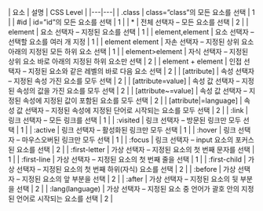 | 요소 | 설명 | CSS Level | 
|---|---|
| .class | class=”class”의 모든 요소를 선택 | 1 |
| \#id | id=”id”의 모든 요소를 선택 | 1 |
| * | 전체 선택자 – 모든 요소를 선택 | 2 |
| element | 요소 선택자 – 지정된 요소를 선택 | 1 |
| element,element | 요소 선택자 – 선택할 요소를 여러 개 지정 | 1 |
| element element | 자손 선택자 – 지정된 상위 요소 아래의 지정된 모든 하위 요소 선택 | 1 |
| element>element | 자식 선택자 – 지정된 상위 요소 바로 아래의 지정된 하위 요소만 선택 | 2 |
| element + element | 인접 선택자 – 지정된 요소와 같은 레벨의 바로 다음 요소 선택 | 2 |
| [attribute] | 속성 선택자 – 지정된 속성 가진 요소를 모두 선택 | 2 |
| [attribute=value] | 속성 값 선택자 – 지정된 속성의 값을 가진 요소를 모두 선택 | 2 |
| [attribute~=value] | 속성 값 선택자 – 지정된 속성에 지정된 값이 포함된 요소를 모두 선택 | 2 |
| [attribute\|=language] | 속성 값 선택자 – 지정된 속성에 지정된 단어로 시작되는 요소를 모두 선택 | 2 |
| :link | 링크 선택자 – 모든 링크를 선택 | 1 |
| :visited | 링크 선택자 – 방문된 링크만 모두 선택 | 1 |
| :active | 링크 선택자 – 활성화된 링크만 모두 선택 | 1 |
| :hover | 링크 선택자 – 마우스오버된 링크만 모두 선택 | 1 |
| :focus | 링크 선택자 – input 요소의 포커스 된 요소를 선택 | 2 |
| :first-letter | 가상 선택자 – 지정된 요소의 첫 번째 문자를 선택 | 1 |
| :first-line | 가상 선택자 – 지정된 요소의 첫 번째 줄을 선택 | 1 |
| :first-child | 가상 선택자 – 지정된 요소의 첫 번째 하위(자식) 요소를 선택 | 2 |
| :before | 가상 선택자 – 지정된 요소의 앞 부분을 선택 | 2 |
| :after | 가상 선택자 – 지정된 요소의 뒷 부분을 선택 | 2 |
| :lang(language) | 가상 선택자 – 지정된 요소 중 언어가 괄호 안의 지정된 언어로 시작되는 요소를 선택 | 2 |
